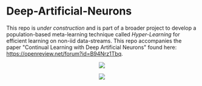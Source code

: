 # Deep-Artificial-Neurons

This repo is *under construction* and is part of a broader project to develop a population-based meta-learning technique called *Hyper-Learning* for efficient learning on non-iid data-streams.  This repo accompanies the paper "Continual Learning with Deep Artificial Neurons" found here: https://openreview.net/forum?id=B94Nrz1Tbq.  
<p align="center">
  <img src="https://github.com/blake-camp/Deep-Artificial-Neurons/blob/main/hyper_learning_gif.gif"/>
</p>

<p align="center">
  <img src="https://github.com/blake-camp/Deep-Artificial-Neurons/blob/main/DANs_abstract_clean.png"/>
</p>


